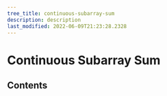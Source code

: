```yaml
---
tree_title: continuous-subarray-sum
description: description
last_modified: 2022-06-09T21:23:28.2328
---
```


# Continuous Subarray Sum

## Contents

